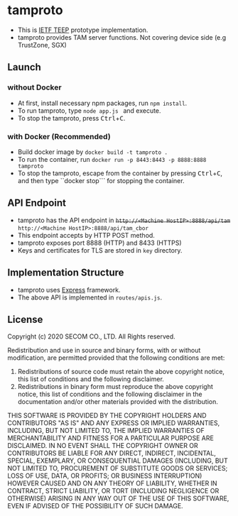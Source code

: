# tamproto
- This is [IETF TEEP](https://github.com/ietf-teep) prototype implementation.
- tamproto provides TAM server functions. Not covering device side (e.g TrustZone, SGX)

## Launch
### without Docker
+ At first, install necessary npm packages, run ```npm install```.
+ To run tamproto, type ```node app.js ``` and execute.
+ To stop the tamproto, press <kbd>Ctrl</kbd>+<kbd>C</kbd>.
### with Docker (Recommended)
+ Build docker image by ```docker build -t tamproto .```
+ To run the container, run ```docker run -p 8443:8443 -p 8888:8888 tamproto```
+ To stop the tamproto, escape from the container by pressing <kbd>Ctrl</kbd>+<kbd>C</kbd>, and then type ``docker stop``` for stopping the container.

## API Endpoint
- tamproto has the API endpoint in ~~```http://<Machine HostIP>:8888/api/tam```~~  
```http://<Machine HostIP>:8888/api/tam_cbor```
- This endpoint accepts by HTTP POST method.
- tamproto exposes port 8888 (HTTP) and 8433 (HTTPS)
- Keys and certificates for TLS are stored in ``key`` directory.

## Implementation Structure
- tamproto uses [Express](https://expressjs.com/) framework.
- The above API is implemented in ``routes/apis.js``.

## License

Copyright (c) 2020 SECOM CO., LTD. All Rights reserved.

Redistribution and use in source and binary forms, with or without
modification, are permitted provided that the following conditions are met: 

1. Redistributions of source code must retain the above copyright notice,
   this list of conditions and the following disclaimer. 
2. Redistributions in binary form must reproduce the above copyright notice,
   this list of conditions and the following disclaimer in the documentation
   and/or other materials provided with the distribution. 

THIS SOFTWARE IS PROVIDED BY THE COPYRIGHT HOLDERS AND CONTRIBUTORS "AS IS" AND
ANY EXPRESS OR IMPLIED WARRANTIES, INCLUDING, BUT NOT LIMITED TO, THE IMPLIED
WARRANTIES OF MERCHANTABILITY AND FITNESS FOR A PARTICULAR PURPOSE ARE
DISCLAIMED. IN NO EVENT SHALL THE COPYRIGHT OWNER OR CONTRIBUTORS BE LIABLE FOR
ANY DIRECT, INDIRECT, INCIDENTAL, SPECIAL, EXEMPLARY, OR CONSEQUENTIAL DAMAGES
(INCLUDING, BUT NOT LIMITED TO, PROCUREMENT OF SUBSTITUTE GOODS OR SERVICES;
LOSS OF USE, DATA, OR PROFITS; OR BUSINESS INTERRUPTION) HOWEVER CAUSED AND
ON ANY THEORY OF LIABILITY, WHETHER IN CONTRACT, STRICT LIABILITY, OR TORT
(INCLUDING NEGLIGENCE OR OTHERWISE) ARISING IN ANY WAY OUT OF THE USE OF THIS
SOFTWARE, EVEN IF ADVISED OF THE POSSIBILITY OF SUCH DAMAGE.
